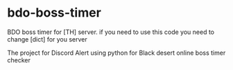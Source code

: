# bdo-boss-timer
BDO boss timer for [TH] server. if you need to use this code you need to change [dict] for you server

The project for Discord Alert using python for Black desert online boss timer checker
